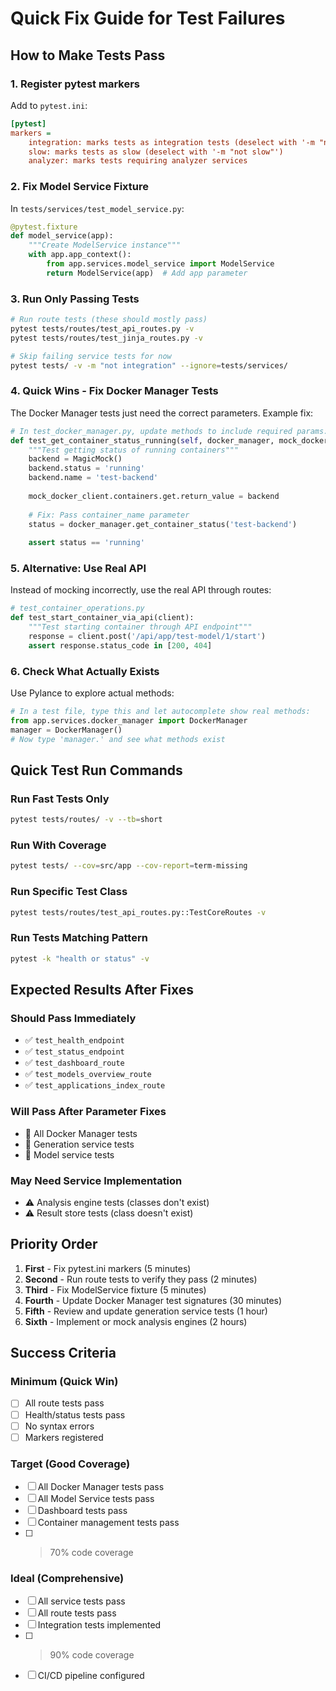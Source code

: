 # Quick Fix Guide for Test Failures

## How to Make Tests Pass

### 1. Register pytest markers
Add to `pytest.ini`:
```ini
[pytest]
markers =
    integration: marks tests as integration tests (deselect with '-m "not integration"')
    slow: marks tests as slow (deselect with '-m "not slow"')
    analyzer: marks tests requiring analyzer services
```

### 2. Fix Model Service Fixture
In `tests/services/test_model_service.py`:
```python
@pytest.fixture
def model_service(app):
    """Create ModelService instance"""
    with app.app_context():
        from app.services.model_service import ModelService
        return ModelService(app)  # Add app parameter
```

### 3. Run Only Passing Tests
```bash
# Run route tests (these should mostly pass)
pytest tests/routes/test_api_routes.py -v
pytest tests/routes/test_jinja_routes.py -v

# Skip failing service tests for now
pytest tests/ -v -m "not integration" --ignore=tests/services/
```

### 4. Quick Wins - Fix Docker Manager Tests
The Docker Manager tests just need the correct parameters. Example fix:

```python
# In test_docker_manager.py, update methods to include required params:
def test_get_container_status_running(self, docker_manager, mock_docker_client):
    """Test getting status of running containers"""
    backend = MagicMock()
    backend.status = 'running'
    backend.name = 'test-backend'
    
    mock_docker_client.containers.get.return_value = backend
    
    # Fix: Pass container_name parameter
    status = docker_manager.get_container_status('test-backend')
    
    assert status == 'running'
```

### 5. Alternative: Use Real API
Instead of mocking incorrectly, use the real API through routes:

```python
# test_container_operations.py
def test_start_container_via_api(client):
    """Test starting container through API endpoint"""
    response = client.post('/api/app/test-model/1/start')
    assert response.status_code in [200, 404]
```

### 6. Check What Actually Exists
Use Pylance to explore actual methods:

```python
# In a test file, type this and let autocomplete show real methods:
from app.services.docker_manager import DockerManager
manager = DockerManager()
# Now type 'manager.' and see what methods exist
```

## Quick Test Run Commands

### Run Fast Tests Only
```bash
pytest tests/routes/ -v --tb=short
```

### Run With Coverage
```bash
pytest tests/ --cov=src/app --cov-report=term-missing
```

### Run Specific Test Class
```bash
pytest tests/routes/test_api_routes.py::TestCoreRoutes -v
```

### Run Tests Matching Pattern
```bash
pytest -k "health or status" -v
```

## Expected Results After Fixes

### Should Pass Immediately
- ✅ `test_health_endpoint` 
- ✅ `test_status_endpoint`
- ✅ `test_dashboard_route`
- ✅ `test_models_overview_route`
- ✅ `test_applications_index_route`

### Will Pass After Parameter Fixes
- 🔧 All Docker Manager tests
- 🔧 Generation service tests
- 🔧 Model service tests

### May Need Service Implementation
- ⚠️ Analysis engine tests (classes don't exist)
- ⚠️ Result store tests (class doesn't exist)

## Priority Order

1. **First** - Fix pytest.ini markers (5 minutes)
2. **Second** - Run route tests to verify they pass (2 minutes)
3. **Third** - Fix ModelService fixture (5 minutes)
4. **Fourth** - Update Docker Manager test signatures (30 minutes)
5. **Fifth** - Review and update generation service tests (1 hour)
6. **Sixth** - Implement or mock analysis engines (2 hours)

## Success Criteria

### Minimum (Quick Win)
- [ ] All route tests pass
- [ ] Health/status tests pass
- [ ] No syntax errors
- [ ] Markers registered

### Target (Good Coverage)
- [ ] All Docker Manager tests pass
- [ ] All Model Service tests pass
- [ ] Dashboard tests pass
- [ ] Container management tests pass
- [ ] >70% code coverage

### Ideal (Comprehensive)
- [ ] All service tests pass
- [ ] All route tests pass
- [ ] Integration tests implemented
- [ ] >90% code coverage
- [ ] CI/CD pipeline configured
